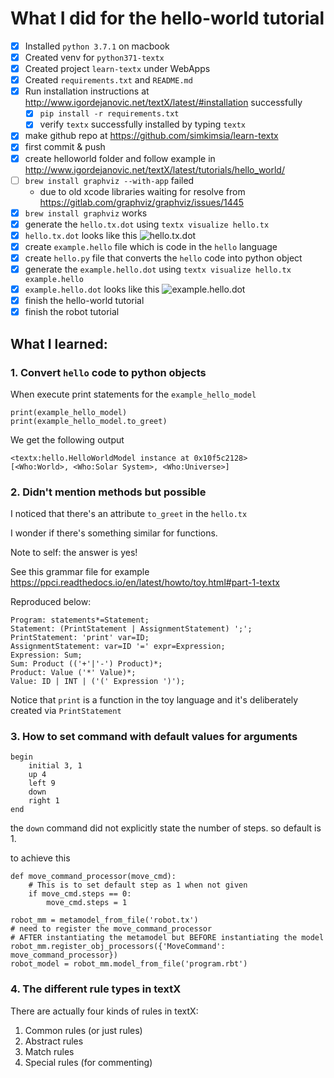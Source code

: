 # What I did for the hello-world tutorial

- [x] Installed `python 3.7.1` on macbook
- [x] Created venv for `python371-textx`
- [x] Created project `learn-textx` under WebApps
- [x] Created `requirements.txt` and `README.md`
- [x] Run installation instructions at http://www.igordejanovic.net/textX/latest/#installation successfully 
  - [x] `pip install -r requirements.txt`
  - [x] verify `textx` successfully installed by typing `textx`
- [x] make github repo at https://github.com/simkimsia/learn-textx
- [x] first commit & push
- [x] create helloworld folder and follow example in http://www.igordejanovic.net/textX/latest/tutorials/hello_world/
- [ ] `brew install graphviz --with-app` failed 
   - due to old xcode libraries waiting for resolve from https://gitlab.com/graphviz/graphviz/issues/1445
- [x] `brew install graphviz` works
- [x] generate the `hello.tx.dot` using `textx visualize hello.tx` 
- [x] `hello.tx.dot` looks like this 
![hello.tx.dot](../images/hello_world/01-hello.tx.dot.png)
- [x] create `example.hello` file which is code in the `hello` language
- [x] create `hello.py` file that converts the `hello` code into python object
- [x] generate the `example.hello.dot` using 
`textx visualize hello.tx example.hello`
- [x] `example.hello.dot` looks like this 
![example.hello.dot](../images/hello_world/02-example.hello.dot.png)
- [x] finish the hello-world tutorial
- [x] finish the robot tutorial

## What I learned:

### 1. Convert `hello` code to python objects

When execute print statements for the `example_hello_model`

```
print(example_hello_model)
print(example_hello_model.to_greet)
```

We get the following output

```
<textx:hello.HelloWorldModel instance at 0x10f5c2128>
[<Who:World>, <Who:Solar System>, <Who:Universe>]
```

### 2. Didn't mention methods but possible

I noticed that there's an attribute `to_greet` in the `hello.tx`

I wonder if there's something similar for functions.

Note to self: the answer is yes!

See this grammar file for example
https://ppci.readthedocs.io/en/latest/howto/toy.html#part-1-textx

Reproduced below:
```
Program: statements*=Statement;
Statement: (PrintStatement | AssignmentStatement) ';';
PrintStatement: 'print' var=ID;
AssignmentStatement: var=ID '=' expr=Expression;
Expression: Sum;
Sum: Product (('+'|'-') Product)*;
Product: Value ('*' Value)*;
Value: ID | INT | ('(' Expression ')');
```

Notice that `print` is a function in the toy language and it's deliberately created via `PrintStatement`

### 3. How to set command with default values for arguments

```
begin
    initial 3, 1
    up 4
    left 9
    down
    right 1
end
```

the `down` command did not explicitly state the number of steps. so default is 1.

to achieve this

```
def move_command_processor(move_cmd):
    # This is to set default step as 1 when not given
    if move_cmd.steps == 0:
        move_cmd.steps = 1

robot_mm = metamodel_from_file('robot.tx')
# need to register the move_command_processor 
# AFTER instantiating the metamodel but BEFORE instantiating the model
robot_mm.register_obj_processors({'MoveCommand': move_command_processor})
robot_model = robot_mm.model_from_file('program.rbt')
```

### 4. The different rule types in textX

There are actually four kinds of rules in textX:

1. Common rules (or just rules)
2. Abstract rules
3. Match rules
4. Special rules (for commenting)